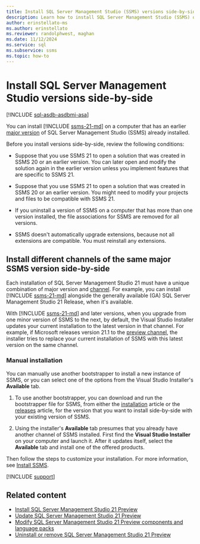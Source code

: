 ```yaml
---
title: Install SQL Server Management Studio (SSMS) versions side-by-side
description: Learn how to install SQL Server Management Studio (SSMS) on a computer that has an earlier or later version of SQL Server Management Studio (SSMS) already installed.
author: erinstellato-ms
ms.author: erinstellato
ms.reviewer: randolphwest, maghan
ms.date: 11/12/2024
ms.service: sql
ms.subservice: ssms
ms.topic: how-to
---
```

# Install SQL Server Management Studio versions side-by-side

[!INCLUDE [sql-asdb-asdbmi-asa](../../includes/applies-to-version/sql-asdb-asdbmi-asa.md)]

You can install [!INCLUDE [ssms-21-md](../includes/ssms-21-md.md)] on a computer that has an earlier [major version](channels-release.md#determine-your-product-version-and-channel) of SQL Server Management Studio (SSMS) already installed.

Before you install versions side-by-side, review the following conditions:

- Suppose that you use SSMS 21 to open a solution that was created in SSMS 20 or an earlier version. You can later open and modify the solution again in the earlier version unless you implement features that are specific to SSMS 21.

- Suppose that you use SSMS 21 to open a solution that was created in SSMS 20 or an earlier version. You might need to modify your projects and files to be compatible with SSMS 21.

- If you uninstall a version of SSMS on a computer that has more than one version installed, the file associations for SSMS are removed for all versions.

- SSMS doesn't automatically upgrade extensions, because not all extensions are compatible. You must reinstall any extensions.

## Install different channels of the same major SSMS version side-by-side

Each installation of SQL Server Management Studio 21 must have a unique combination of major version and [channel](channels-release.md). For example, you can install [!INCLUDE [ssms-21-md](../includes/ssms-21-md.md)] alongside the generally available (GA) SQL Server Management Studio 21 Release, when it's available.

With [!INCLUDE [ssms-21-md](../includes/ssms-21-md.md)] and later versions, when you upgrade from one minor version of SSMS to the next, by default, the Visual Studio Installer updates your current installation to the latest version in that channel. For example, if Microsoft releases version 21.1 to the [preview channel](channels-release.md), the installer tries to replace your current installation of SSMS with this latest version on the same channel.

### Manual installation

You can manually use another bootstrapper to install a new instance of SSMS, or you can select one of the options from the Visual Studio Installer's **Available** tab.

1. To use another bootstrapper, you can download and run the bootstrapper file for SSMS, from either the [installation](install.md) article or the [releases](../ssms-21/release-history.md#release-dates-and-build-numbers) article, for the version that you want to install side-by-side with your existing version of SSMS.

1. Using the installer's **Available** tab presumes that you already have another channel of SSMS installed. First find the **Visual Studio Installer** on your computer and launch it. After it updates itself, select the **Available** tab and install one of the offered products.

Then follow the steps to customize your installation. For more information, see [Install SSMS](install.md#step-4---customize-installation-optional).

[!INCLUDE [support](../includes/support.md)]

## Related content

- [Install SQL Server Management Studio 21 Preview](install.md)
- [Update SQL Server Management Studio 21 Preview](update.md)
- [Modify SQL Server Management Studio 21 Preview components and language packs](modify.md)
- [Uninstall or remove SQL Server Management Studio 21 Preview](uninstall.md)
